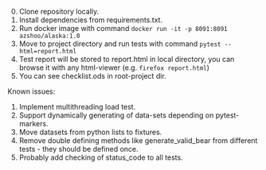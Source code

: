 0. Clone repository locally.
1. Install dependencies from requirements.txt.
2. Run docker image with command `docker run -it -p 8091:8091 azshoo/alaska:1.0`
3. Move to project directory and run tests with command `pytest --html=report.html`
4. Test report will be stored to report.html in local directory, you can browse it with any html-viewer (e.g. `firefox report.html`)
5. You can see checklist.ods in root-project dir.

Known issues:
1. Implement multithreading load test.
2. Support dynamically generating of data-sets depending on
pytest-markers.
3. Move datasets from python lists to fixtures.
4. Remove double defining methods like generate_valid_bear from
different tests - they should be defined once.
5. Probably add checking of status_code to all tests.